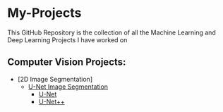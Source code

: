 # My-Projects

This GitHub Repository is the collection of all the Machine Learning and Deep Learning Projects I have worked on

## Computer Vision Projects: 
  * [2D Image Segmentation]
    * [U-Net Image Segmentation](https://github.com/Vinayak-VG/My-Projects/tree/main/Computer%20Vision%20Projects/U-Net%20Image%20Segmentation)
      * [U-Net](https://github.com/Vinayak-VG/My-Projects/tree/main/Computer%20Vision%20Projects/U-Net%20Image%20Segmentation)
      * [U-Net++](https://github.com/Vinayak-VG/My-Projects/tree/main/Computer%20Vision%20Projects/U-Net%20Image%20Segmentation/U-Net%2B%2B)
